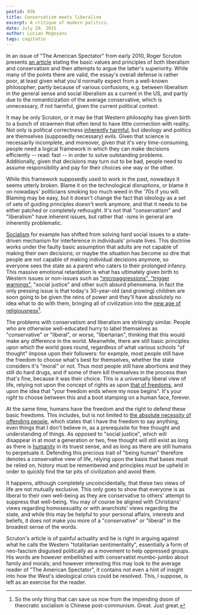 ```yaml
---
postid: 03b
title: Conservatism meets liberalism
excerpt: A critique of modern politics.
date: July 20, 2015
author: Lucian Mogoșanu
tags: cogitatio
---
```


In an issue of "The American Spectator" from early 2010, Roger Scruton
presents [an article][spectator] stating the basic values and principles of
both liberalism and conservatism and then attempts to argue the latter's
superiority. While many of the points there are valid, the essay's overall
defense is rather poor, at least given what you'd normally expect from a
well-known philosopher; partly because of various confusions, e.g. between
liberalism in the general sense and social liberalism as a current in the US,
and partly due to the romanticization of the average conservative, which is
unnecessary, if not harmful, given the current political context.

It may be only Scruton, or it may be that Western philosophy has given birth to
a bunch of strawmen that often tend to have little connection with reality. Not
only is political correctness [inherently harmful][political-correctness], but
ideology and politics are themselves (supposedly necessary) evils. Given that
science is necessarily incomplete, and moreover, given that it's very
time-consuming, people need a logical framework in which they can make
decisions efficiently -- read: fast -- in order to solve outstanding problems.
Additionally, given that decisions may turn out to be bad, people need to
assume responsibility and pay for their choices one way or the other.

While this framework supposedly used to work in the past, nowadays it seems
utterly broken. Blame it on the technological disruptions, or blame it on
nowadays' politicians smoking too much weed in the '70s if you will. Blaming
may be easy, but it doesn't change the fact that ideology as a set of sets of
guiding principles doesn't work anymore, and that it needs to be either patched
or completely rethought. It's not that "conservatism" and "liberalism" have
inherent issues, but rather that -isms in general are inherently problematic.

[Socialism][socialism] for example has shifted from solving hard social issues
to a state-driven mechanism for interference in individuals' private
lives. This doctrine works under the faulty basic assumption that adults are
not capable of making their own decisions; or maybe the situation has become
so dire that people are not capable of making individual decisions anymore, so
everyone sees the state as a parent who caters to their prolonged
infancy. This massive emotional retardation is what has ultimately given birth
to Western issues or non-issues such as
["microaggressions", "trigger warnings"][microaggressions], "social justice"
and other such absurd phenomena. In fact the only pressing issue is that
today's 30-year-old (and growing) children are soon going to be given the
reins of power and they'll have absolutely no idea what to do with them,
bringing all of civilization into the
[new age of religiousness][religiousness][^1].

The problems with conservatism and liberalism are strikingly similar. People
who are otherwise well-educated hurry to label themselves as "conservative" or
"liberal", or worse, "libertarian", thinking that this would make any
difference in the world. Meanwhile, there are still basic principles upon
which the world goes round, regardless of what various schools "of thought"
impose upon their followers: for example, most people still have the freedom
to choose what's best for themselves, whether the state considers it's
"moral" or not. Thus most people still have abortions and they still do hard
drugs, and if some of them kill themselves in the process then that's fine,
because it was their choice. This is a universally liberal view of life,
relying not upon the concept of rights as upon [that of freedoms][trilema],
and upon the idea that "your freedom ends where my nose begins". It's your
*right* to choose between this and a boot stamping on a human face, forever.

At the same time, humans have the freedom and the right to defend these basic
freedoms. This includes, but is not limited to [the absolute necessity of
offending people][charlie-hebdo], which states that I have the freedom to say
anything, even things that I don't believe in, as a prerequisite for free
thought and understanding of things. As opposed to "social justice", which will
disappear in at most a generation or two, free thought will still exist as long
as there is [humanity][humanity] in its truest sense, and as long as there are
still humans to perpetuate it. Defending this precious trait of "being human"
therefore denotes a conservative view of life, relying upon the basis that
bases must be relied on, history must be remembered and principles must be
upheld in order to quickly find the tar pits of civilization and avoid them.

It happens, although completely uncoincidentally, that these two views of life
are not mutually exclusive. This only goes to show that everyone is as liberal
to their own well-being as they are conservative to others' attempt to
suppress that well-being. You may of course be aligned with Christians' views
regarding homosexuality or with anarchists' views regarding the state, and
while this may be helpful to your personal affairs, interests and beliefs, it
does not make you more of a "conservative" or "liberal" in the broadest sense
of the words.

Scruton's article is of painful actuality and he is right in arguing against
what he calls the Western "totalitarian sentimentality", essentially a form of
neo-fascism disguised politically as a movement to help oppressed groups. His
words are however embellished with conservatist mumbo-jumbo about family and
morals; and however interesting this may look to the average reader of "The
American Spectator", it contains not even a hint of insight into how the
West's ideological crisis could be resolved. This, I suppose, is left as an
exercise for the reader.

[^1]: So the only thing that can save us now from the impending doom of
theocratic socialism is Chinese post-communism. Great. Just great.

[spectator]: http://spectator.org/articles/40477/totalitarian-sentimentality
[political-correctness]: /posts/y01/02e-on-the-inherent-harmfulness-of-political-correctness.html
[socialism]: /posts/y00/017-the-mechanics-of-socialism.html
[microaggressions]: http://chrishernandezauthor.com/2015/01/02/microaggressions-trigger-warnings-and-the-new-meaning-of-trauma/
[religiousness]: /posts/y01/034-the-transition-back-into-religiousness.html
[trilema]: http://trilema.com/2015/the-mp-suicide-self-evaluation-scale/
[charlie-hebdo]: /posts/y01/037-charlie-hebdo.html
[humanity]: /posts/y01/032-your-worth-to-humanity.html
